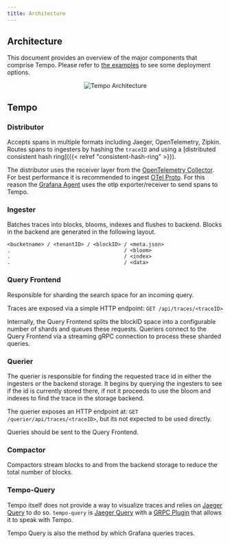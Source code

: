 ```yaml
---
title: Architecture
---
```


## Architecture

This document provides an overview of the major components that comprise Tempo.  Please refer to [the examples](https://github.com/grafana/tempo/tree/master/example) to see some deployment options.

<p align="center"><img src="../tempo_arch.png" alt="Tempo Architecture"></p>

## Tempo

### Distributor

Accepts spans in multiple formats including Jaeger, OpenTelemetry, Zipkin.
Routes spans to ingesters by hashing the `traceID` and using a [distributed consistent hash ring]({{< relref "consistent-hash-ring" >}}).

The distributor uses the receiver layer from the [OpenTelemetry Collector](https://github.com/open-telemetry/opentelemetry-collector).
For best performance it is recommended to ingest [OTel Proto](https://github.com/open-telemetry/opentelemetry-proto).  For this reason
the [Grafana Agent](https://github.com/grafana/agent) uses the otlp exporter/receiver to send spans to Tempo.

### Ingester

Batches traces into blocks, blooms, indexes and flushes to backend.  Blocks in the backend are generated in the following layout.

```
<bucketname> / <tenantID> / <blockID> / <meta.json>
.                                     / <bloom>
.                                     / <index>
.                                     / <data>
```

### Query Frontend

Responsible for sharding the search space for an incoming query.

Traces are exposed via a simple HTTP endpoint:
`GET /api/traces/<traceID>`

Internally, the Query Frontend splits the blockID space into a configurable number of shards and queues these requests.
Queriers connect to the Query Frontend via a streaming gRPC connection to process these sharded queries.

### Querier

The querier is responsible for finding the requested trace id in either the ingesters or the backend storage.  It begins by querying the ingesters to see if the id is currently stored there, if not it proceeds to use the bloom and indexes to find the trace in the storage backend.

The querier exposes an HTTP endpoint at:
`GET /querier/api/traces/<traceID>`, but its not expected to be used directly.

Queries should be sent to the Query Frontend.

### Compactor

Compactors stream blocks to and from the backend storage to reduce the total number of blocks.

### Tempo-Query
Tempo itself does not provide a way to visualize traces and relies on [Jaeger Query](https://www.jaegertracing.io/docs/1.19/deployment/#query-service--ui) to do so.  `tempo-query` is [Jaeger Query](https://www.jaegertracing.io/docs/1.19/deployment/#query-service--ui) with a [GRPC Plugin](https://github.com/jaegertracing/jaeger/tree/master/plugin/storage/grpc) that allows it to speak with Tempo.

Tempo Query is also the method by which Grafana queries traces.
